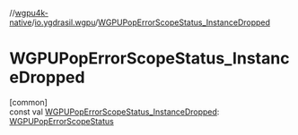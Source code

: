 //[wgpu4k-native](../../index.md)/[io.ygdrasil.wgpu](index.md)/[WGPUPopErrorScopeStatus_InstanceDropped](-w-g-p-u-pop-error-scope-status_-instance-dropped.md)

# WGPUPopErrorScopeStatus_InstanceDropped

[common]\
const val [WGPUPopErrorScopeStatus_InstanceDropped](-w-g-p-u-pop-error-scope-status_-instance-dropped.md): [WGPUPopErrorScopeStatus](-w-g-p-u-pop-error-scope-status/index.md)